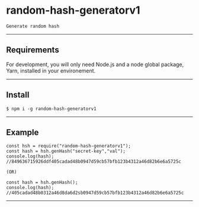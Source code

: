 # random-hash-generatorv1

	Generate random hash

---
## Requirements
For development, you will only need Node.js and a node global package, Yarn, installed in your environement.

---
## Install
    $ npm i -g random-hash-generatorv1

---
## Example

	const hsh = require("random-hash-generatorv1");
	const hash = hsh.genHash("secret-key","val"); 
	console.log(hash); //849636715926ddf405cadad48b0947d59cb57bfb123b4312a46d82b6e6a5725c
	
	(OR) 
	
	const hash = hsh.genHash();
	console.log(hash); //405cadad48b0312a46d8da6d2sb0947d59cb57bfb123b4312a46d82b6e6a5725c

---
